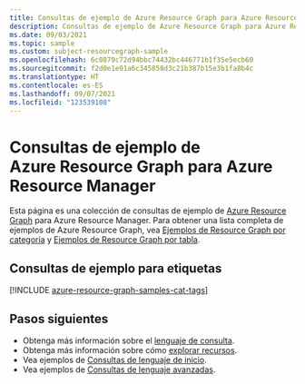 ```yaml
---
title: Consultas de ejemplo de Azure Resource Graph para Azure Resource Manager
description: Consultas de ejemplo de Azure Resource Graph para Azure Resource Manager que muestran el uso de tipos de recursos y tablas para acceder a los recursos y las propiedades relacionados con Azure Resource Manager.
ms.date: 09/03/2021
ms.topic: sample
ms.custom: subject-resourcegraph-sample
ms.openlocfilehash: 6c0879c72d94bbc74432bc446771b1f35e5ecb60
ms.sourcegitcommit: f2d0e1e91a6c345858d3c21b387b15e3b1fa8b4c
ms.translationtype: HT
ms.contentlocale: es-ES
ms.lasthandoff: 09/07/2021
ms.locfileid: "123539108"
---
```

# <a name="azure-resource-graph-sample-queries-for-azure-resource-manager"></a>Consultas de ejemplo de Azure Resource Graph para Azure Resource Manager

Esta página es una colección de consultas de ejemplo de [Azure Resource Graph](../../governance/resource-graph/overview.md) para Azure Resource Manager. Para obtener una lista completa de ejemplos de Azure Resource Graph, vea [Ejemplos de Resource Graph por categoría](../../governance/resource-graph/samples/samples-by-category.md) y [Ejemplos de Resource Graph por tabla](../../governance/resource-graph/samples/samples-by-table.md).

## <a name="sample-queries-for-tags"></a>Consultas de ejemplo para etiquetas

[!INCLUDE [azure-resource-graph-samples-cat-tags](../../../includes/resource-graph/samples/bycat/tags.md)]

## <a name="next-steps"></a>Pasos siguientes

- Obtenga más información sobre el [lenguaje de consulta](../../governance/resource-graph/concepts/query-language.md).
- Obtenga más información sobre cómo [explorar recursos](../../governance/resource-graph/concepts/explore-resources.md).
- Vea ejemplos de [Consultas de lenguaje de inicio](../../governance/resource-graph/samples/starter.md).
- Vea ejemplos de [Consultas de lenguaje avanzadas](../../governance/resource-graph/samples/advanced.md).
